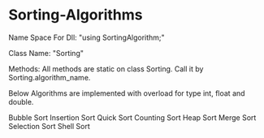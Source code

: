# Sorting-Algorithms

Name Space For Dll:   "using SortingAlgorithm;"

Class Name: "Sorting"

Methods: All methods are static on class Sorting. Call it by Sorting.algorithm_name.

Below Algorithms are implemented with overload for type int, float and double.

Bubble Sort
Insertion Sort
Quick Sort
Counting Sort
Heap Sort
Merge Sort
Selection Sort
Shell Sort


